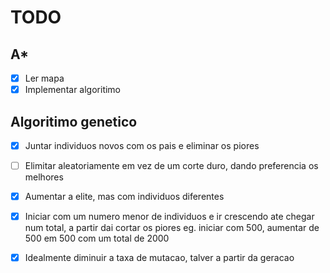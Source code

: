 # TODO

## A*
- [x] Ler mapa
- [x] Implementar algoritimo

## Algoritimo genetico
- [x] Juntar individuos novos com os pais e eliminar os piores
- [ ] Elimitar aleatoriamente em vez de um corte duro, dando preferencia os melhores
- [x] Aumentar a elite, mas com individuos diferentes
- [x] Iniciar com um numero menor de individuos e ir crescendo ate chegar num total, a partir dai cortar os piores
	eg. iniciar com 500, aumentar de 500 em 500 com um total de 2000
- [x] Idealmente diminuir a taxa de mutacao, talver a partir da geracao

